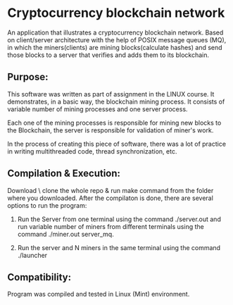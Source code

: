 # Cryptocurrency blockchain network
An application that illustrates a cryptocurrency blockchain network.
Based on client/server architecture with the help of POSIX message queues (MQ), 
in which the miners(clients) are mining blocks(calculate hashes) and send those 
blocks to a server that verifies and adds them to its blockchain.

## **Purpose:**
This software was written as part of assignment in the LINUX course. It demonstrates,
in a basic way, the blockchain mining process. It consists of variable number of mining 
processes and one server process.

Each one of the mining processes is responsible for mining new blocks
to the Blockchain, the server is responsible for validation	of miner's work.

In the process of creating this piece of software, there was a lot of practice
in writing multithreaded code, thread synchronization, etc.

## **Compilation & Execution:**
Download \ clone the whole repo & run make command from the 
folder where you downloaded. After the compilaton is done, there are several 
options to run the program:

1) Run the Server from one terminal using the command ./server.out and run variable number of miners
from different terminals using the command ./miner.out server_mq.


2) Run the server and N miners in the same terminal using the command ./launcher <N>

## **Compatibility:**
Program was compiled and tested in Linux (Mint) environment.
